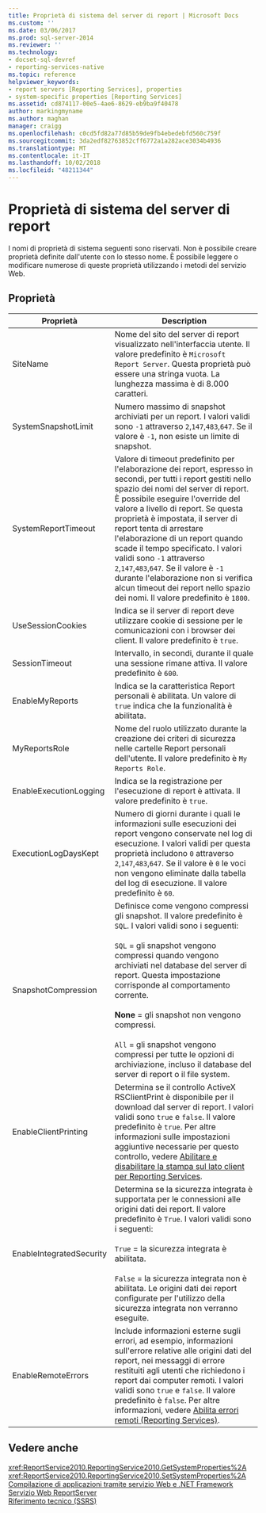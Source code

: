 ```yaml
---
title: Proprietà di sistema del server di report | Microsoft Docs
ms.custom: ''
ms.date: 03/06/2017
ms.prod: sql-server-2014
ms.reviewer: ''
ms.technology:
- docset-sql-devref
- reporting-services-native
ms.topic: reference
helpviewer_keywords:
- report servers [Reporting Services], properties
- system-specific properties [Reporting Services]
ms.assetid: cd874117-00e5-4ae6-8629-eb9ba9f40478
author: markingmyname
ms.author: maghan
manager: craigg
ms.openlocfilehash: c0cd5fd82a77d85b59de9fb4ebedebfd560c759f
ms.sourcegitcommit: 3da2edf82763852cff6772a1a282ace3034b4936
ms.translationtype: MT
ms.contentlocale: it-IT
ms.lasthandoff: 10/02/2018
ms.locfileid: "48211344"
---
```

# <a name="report-server-system-properties"></a>Proprietà di sistema del server di report
  I nomi di proprietà di sistema seguenti sono riservati. Non è possibile creare proprietà definite dall'utente con lo stesso nome. È possibile leggere o modificare numerose di queste proprietà utilizzando i metodi del servizio Web.  
  
## <a name="properties"></a>Proprietà  
  
|Proprietà|Description|  
|--------------|-----------------|  
|SiteName|Nome del sito del server di report visualizzato nell'interfaccia utente. Il valore predefinito è `Microsoft Report Server`. Questa proprietà può essere una stringa vuota. La lunghezza massima è di 8.000 caratteri.|  
|SystemSnapshotLimit|Numero massimo di snapshot archiviati per un report. I valori validi sono `-1` attraverso `2`,`147`,`483`,`647`. Se il valore è `-1`, non esiste un limite di snapshot.|  
|SystemReportTimeout|Valore di timeout  predefinito per l'elaborazione dei report, espresso in secondi, per tutti i report gestiti nello spazio dei nomi del server di report. È possibile eseguire l'override del valore a livello di report. Se questa proprietà è impostata, il server di report tenta di arrestare l'elaborazione di un report quando scade il tempo specificato. I valori validi sono `-1` attraverso `2`,`147`,`483`,`647`. Se il valore è `-1` durante l'elaborazione non si verifica alcun timeout dei report nello spazio dei nomi. Il valore predefinito è `1800`.|  
|UseSessionCookies|Indica se il server di report deve utilizzare cookie di sessione per le comunicazioni con i browser dei client. Il valore predefinito è `true`.|  
|SessionTimeout|Intervallo, in secondi, durante il quale una sessione rimane attiva. Il valore predefinito è `600`.|  
|EnableMyReports|Indica se la caratteristica Report personali è abilitata. Un valore di `true` indica che la funzionalità è abilitata.|  
|MyReportsRole|Nome del ruolo utilizzato durante la creazione dei criteri di sicurezza nelle cartelle Report personali dell'utente. Il valore predefinito è `My Reports Role`.|  
|EnableExecutionLogging|Indica se la registrazione per l'esecuzione di report è attivata. Il valore predefinito è `true`.|  
|ExecutionLogDaysKept|Numero di giorni durante i quali le informazioni sulle esecuzioni dei report vengono conservate nel log di esecuzione. I valori validi per questa proprietà includono `0` attraverso `2`,`147`,`483`,`647`. Se il valore è `0` le voci non vengono eliminate dalla tabella del log di esecuzione. Il valore predefinito è `60`.|  
|SnapshotCompression|Definisce come vengono compressi gli snapshot. Il valore predefinito è `SQL`. I valori validi sono i seguenti:<br /><br /> `SQL` = gli snapshot vengono compressi quando vengono archiviati nel database del server di report. Questa impostazione corrisponde al comportamento corrente.<br /><br /> **None** = gli snapshot non vengono compressi.<br /><br /> `All` = gli snapshot vengono compressi per tutte le opzioni di archiviazione, incluso il database del server di report o il file system.|  
|EnableClientPrinting|Determina se il controllo ActiveX RSClientPrint è disponibile per il download dal server di report. I valori validi sono `true` e `false`. Il valore predefinito è `true`. Per altre informazioni sulle impostazioni aggiuntive necessarie per questo controllo, vedere [Abilitare e disabilitare la stampa sul lato client per Reporting Services](../../report-server/enable-and-disable-client-side-printing-for-reporting-services.md).|  
|EnableIntegratedSecurity|Determina se la sicurezza integrata è supportata per le connessioni alle origini dati dei report. Il valore predefinito è `True`. I valori validi sono i seguenti:<br /><br /> `True` = la sicurezza integrata è abilitata.<br /><br /> `False` = la sicurezza integrata non è abilitata. Le origini dati dei report configurate per l'utilizzo della sicurezza integrata non verranno eseguite.|  
|EnableRemoteErrors|Include informazioni esterne sugli errori, ad esempio, informazioni sull'errore relative alle origini dati del report, nei messaggi di errore restituiti agli utenti che richiedono i report dai computer remoti. I valori validi sono `true` e `false`. Il valore predefinito è `false`. Per altre informazioni, vedere [Abilita errori remoti &#40;Reporting Services&#41;](../../report-server/enable-remote-errors-reporting-services.md).|  
  
## <a name="see-also"></a>Vedere anche  
 <xref:ReportService2010.ReportingService2010.GetSystemProperties%2A>   
 <xref:ReportService2010.ReportingService2010.SetSystemProperties%2A>   
 [Compilazione di applicazioni tramite servizio Web e .NET Framework](building-applications-using-the-web-service-and-the-net-framework.md)   
 [Servizio Web ReportServer](../report-server-web-service.md)   
 [Riferimento tecnico &#40;SSRS&#41;](../../technical-reference-ssrs.md)  
  
  
